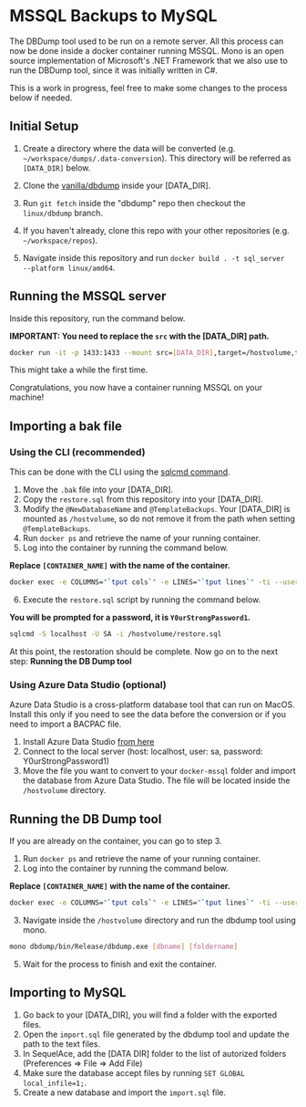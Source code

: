 # MSSQL Backups to MySQL

The DBDump tool used to be run on a remote server. All this process can now be done inside a docker container running MSSQL. Mono is an open source implementation of Microsoft's .NET Framework that we also use to run the DBDump tool, since it was initially written in C#.

This is a work in progress, feel free to make some changes to the process below if needed.

## Initial Setup

1. Create a directory where the data will be converted (e.g. `~/workspace/dumps/.data-conversion`). This directory will be referred as `[DATA_DIR]` below.

2. Clone the [vanilla/dbdump](https://github.com/vanilla/dbdump) inside your [DATA_DIR].

3. Run `git fetch` inside the "dbdump" repo then checkout the `linux/dbdump` branch.

4. If you haven't already, clone this repo with your other repositories (e.g. `~/workspace/repos`).

5. Navigate inside this repository and run `docker build . -t sql_server  --platform linux/amd64`.

## Running the MSSQL server

Inside this repository, run the command below.

**IMPORTANT: You need to replace the `src` with the [DATA_DIR] path.**

```bash
docker run -it -p 1433:1433 --mount src=[DATA_DIR],target=/hostvolume,type=bind -e 'ACCEPT_EULA=Y' -e 'MSSQL_SA_PASSWORD=Y0urStrongPassword1' sql_server
```

This might take a while the first time.

Congratulations, you now have a container running MSSQL on your machine!

## Importing a bak file

### Using the CLI (recommended)

This can be done with the CLI using the [sqlcmd command](https://docs.microsoft.com/en-us/sql/linux/sql-server-linux-backup-and-restore-database?view=sql-server-ver15).

1. Move the `.bak` file into your [DATA_DIR].
2. Copy the `restore.sql` from this repository into your [DATA_DIR].
3. Modify the `@NewDatabaseName` and `@TemplateBackups`. Your [DATA_DIR] is mounted as `/hostvolume`, so do not remove it from the path when setting `@TemplateBackups`.
4. Run `docker ps` and retrieve the name of your running container.
5. Log into the container by running the command below.

**Replace `[CONTAINER_NAME]` with the name of the container.**

```bash
docker exec -e COLUMNS="`tput cols`" -e LINES="`tput lines`" -ti --user root [CONTAINER_NAME] bash
```

6. Execute the `restore.sql` script by running the command below.

**You will be prompted for a password, it is `Y0urStrongPassword1`.**

```bash
sqlcmd -S localhost -U SA -i /hostvolume/restore.sql
```

At this point, the restoration should be complete. Now go on to the next step: **Running the DB Dump tool**

### Using Azure Data Studio (optional)

Azure Data Studio is a cross-platform database tool that can run on MacOS. Install this only if you need to see the data before the conversion or if you need to import a BACPAC file.

1. Install Azure Data Studio [from here](https://docs.microsoft.com/en-us/sql/azure-data-studio/download?view=sql-server-2017)
2. Connect to the local server (host: localhost, user: sa, password: Y0urStrongPassword1)
3. Move the file you want to convert to your `docker-mssql` folder and import the database from Azure Data Studio. The file will be located inside the `/hostvolume` directory.

## Running the DB Dump tool

If you are already on the container, you can go to step 3.

1. Run `docker ps` and retrieve the name of your running container.
2. Log into the container by running the command below.

**Replace `[CONTAINER_NAME]` with the name of the container.**

```bash
docker exec -e COLUMNS="`tput cols`" -e LINES="`tput lines`" -ti --user root [CONTAINER_NAME] bash
```

3. Navigate inside the `/hostvolume` directory and run the dbdump tool using mono.

```bash
mono dbdump/bin/Release/dbdump.exe [dbname] [foldername]
```

5. Wait for the process to finish and exit the container.


## Importing to MySQL

1. Go back to your [DATA_DIR], you will find a folder with the exported files.
2. Open the `import.sql` file generated by the dbdump tool and update the path to the text files.
3. In SequelAce, add the [DATA DIR] folder to the list of autorized folders (Preferences => File => Add File)
4. Make sure the database accept files by running `SET GLOBAL local_infile=1;`.
5. Create a new database and import the `import.sql` file.
